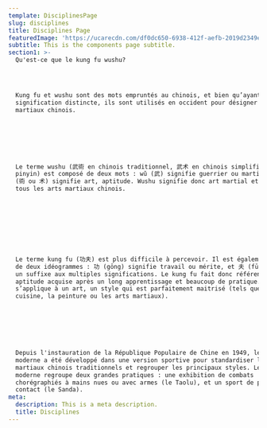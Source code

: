```yaml
---
template: DisciplinesPage
slug: disciplines
title: Disciplines Page
featuredImage: 'https://ucarecdn.com/df0dc650-6938-412f-aefb-2019d2349e13/'
subtitle: This is the components page subtitle.
section1: >-
  Qu'est-ce que le kung fu wushu?




  Kung fu et wushu sont des mots empruntés au chinois, et bien qu’ayant une
  signification distincte, ils sont utilisés en occident pour désigner les arts
  martiaux chinois.



   



  Le terme wushu (武術 en chinois traditionnel, 武术 en chinois simplifié, wǔshù en
  pinyin) est composé de deux mots : wǔ (武) signifie guerrier ou martial, et shù
  (術 ou 术) signifie art, aptitude. Wushu signifie donc art martial et englobe
  tous les arts martiaux chinois.



   





  Le terme kung fu (功夫) est plus difficile à percevoir. Il est également composé
  de deux idéogrammes : 功 (gōng) signifie travail ou mérite, et 夫 (fū) qui est
  un suffixe aux multiples significations. Le kung fu fait donc référence à une
  aptitude acquise après un long apprentissage et beaucoup de pratique. Il
  s’applique à un art, un style qui est parfaitement maitrisé (tels que la
  cuisine, la peinture ou les arts martiaux).



   



  Depuis l'instauration de la République Populaire de Chine en 1949, le wushu
  moderne a été développé dans une version sportive pour standardiser les arts
  martiaux chinois traditionnels et regrouper les principaux styles. Le wushu
  moderne regroupe deux grandes pratiques : une exhibition de combats
  chorégraphiés à mains nues ou avec armes (le Taolu), et un sport de plein
  contact (le Sanda).
meta:
  description: This is a meta description.
  title: Disciplines
---
```


